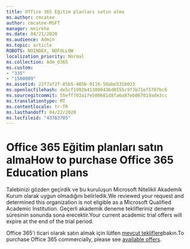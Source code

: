 ```yaml
---
title: Office 365 Eğitim planları satın alma
ms.author: cmcatee
author: cmcatee-MSFT
manager: mnirkhe
ms.date: 04/21/2020
ms.audience: Admin
ms.topic: article
ROBOTS: NOINDEX, NOFOLLOW
localization_priority: Normal
ms.collection: Adm_O365
ms.custom:
- "335"
- "1500009"
ms.assetid: 22f7af2f-85b5-405b-9116-50abe531b023
ms.openlocfilehash: de5cf1992b413080436d8555c9f3b71ef5787bc6
ms.sourcegitcommit: 55eff703a17e500681d8fa6a87eb067019ade3cc
ms.translationtype: MT
ms.contentlocale: tr-TR
ms.lasthandoff: 04/22/2020
ms.locfileid: "43763705"
---
```

# <a name="how-to-purchase-office-365-education-plans"></a><span data-ttu-id="758ff-102">Office 365 Eğitim planları satın alma</span><span class="sxs-lookup"><span data-stu-id="758ff-102">How to purchase Office 365 Education plans</span></span>

<span data-ttu-id="758ff-103">Talebinizi gözden geçirdik ve bu kuruluşun Microsoft Nitelikli Akademik Kurum olarak uygun olmadığını belirledik.</span><span class="sxs-lookup"><span data-stu-id="758ff-103">We reviewed your request and determined this organization is not eligible as a Microsoft Qualified Academic Institution.</span></span> <span data-ttu-id="758ff-104">Geçerli akademik deneme teklifleriniz deneme süresinin sonunda sona erecektir.</span><span class="sxs-lookup"><span data-stu-id="758ff-104">Your current academic trial offers will expire at the end of the trial period.</span></span>
  
<span data-ttu-id="758ff-105">Office 365'i ticari olarak satın almak için lütfen [mevcut tekliflere](https://go.microsoft.com/fwlink/p/?linkid=868433)bakın.</span><span class="sxs-lookup"><span data-stu-id="758ff-105">To purchase Office 365 commercially, please see [available offers](https://go.microsoft.com/fwlink/p/?linkid=868433).</span></span>  